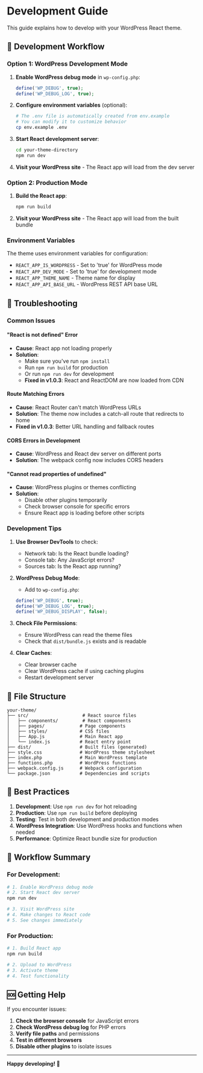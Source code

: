 # Development Guide

This guide explains how to develop with your WordPress React theme.

## 🚀 **Development Workflow**

### **Option 1: WordPress Development Mode**

1. **Enable WordPress debug mode** in `wp-config.php`:
   ```php
   define('WP_DEBUG', true);
   define('WP_DEBUG_LOG', true);
   ```

2. **Configure environment variables** (optional):
   ```bash
   # The .env file is automatically created from env.example
   # You can modify it to customize behavior
   cp env.example .env
   ```

3. **Start React development server**:
   ```bash
   cd your-theme-directory
   npm run dev
   ```

4. **Visit your WordPress site** - The React app will load from the dev server

### **Option 2: Production Mode**

1. **Build the React app**:
   ```bash
   npm run build
   ```

2. **Visit your WordPress site** - The React app will load from the built bundle

### **Environment Variables**

The theme uses environment variables for configuration:

- `REACT_APP_IS_WORDPRESS` - Set to 'true' for WordPress mode
- `REACT_APP_DEV_MODE` - Set to 'true' for development mode
- `REACT_APP_THEME_NAME` - Theme name for display
- `REACT_APP_API_BASE_URL` - WordPress REST API base URL

## 🔧 **Troubleshooting**

### **Common Issues**

#### **"React is not defined" Error**
- **Cause**: React app not loading properly
- **Solution**: 
  - Make sure you've run `npm install`
  - Run `npm run build` for production
  - Or run `npm run dev` for development
  - **Fixed in v1.0.3**: React and ReactDOM are now loaded from CDN

#### **Route Matching Errors**
- **Cause**: React Router can't match WordPress URLs
- **Solution**: The theme now includes a catch-all route that redirects to home
- **Fixed in v1.0.3**: Better URL handling and fallback routes

#### **CORS Errors in Development**
- **Cause**: WordPress and React dev server on different ports
- **Solution**: The webpack config now includes CORS headers

#### **"Cannot read properties of undefined"**
- **Cause**: WordPress plugins or themes conflicting
- **Solution**: 
  - Disable other plugins temporarily
  - Check browser console for specific errors
  - Ensure React app is loading before other scripts

### **Development Tips**

1. **Use Browser DevTools** to check:
   - Network tab: Is the React bundle loading?
   - Console tab: Any JavaScript errors?
   - Sources tab: Is the React app running?

2. **WordPress Debug Mode**:
   - Add to `wp-config.php`:
   ```php
   define('WP_DEBUG', true);
   define('WP_DEBUG_LOG', true);
   define('WP_DEBUG_DISPLAY', false);
   ```

3. **Check File Permissions**:
   - Ensure WordPress can read the theme files
   - Check that `dist/bundle.js` exists and is readable

4. **Clear Caches**:
   - Clear browser cache
   - Clear WordPress cache if using caching plugins
   - Restart development server

## 📁 **File Structure**

```
your-theme/
├── src/                    # React source files
│   ├── components/         # React components
│   ├── pages/             # Page components
│   ├── styles/            # CSS files
│   ├── App.js             # Main React app
│   └── index.js           # React entry point
├── dist/                  # Built files (generated)
├── style.css              # WordPress theme stylesheet
├── index.php              # Main WordPress template
├── functions.php          # WordPress functions
├── webpack.config.js      # Webpack configuration
└── package.json           # Dependencies and scripts
```

## 🎯 **Best Practices**

1. **Development**: Use `npm run dev` for hot reloading
2. **Production**: Use `npm run build` before deploying
3. **Testing**: Test in both development and production modes
4. **WordPress Integration**: Use WordPress hooks and functions when needed
5. **Performance**: Optimize React bundle size for production

## 🔄 **Workflow Summary**

### **For Development:**
```bash
# 1. Enable WordPress debug mode
# 2. Start React dev server
npm run dev

# 3. Visit WordPress site
# 4. Make changes to React code
# 5. See changes immediately
```

### **For Production:**
```bash
# 1. Build React app
npm run build

# 2. Upload to WordPress
# 3. Activate theme
# 4. Test functionality
```

## 🆘 **Getting Help**

If you encounter issues:

1. **Check the browser console** for JavaScript errors
2. **Check WordPress debug log** for PHP errors
3. **Verify file paths** and permissions
4. **Test in different browsers**
5. **Disable other plugins** to isolate issues

---

**Happy developing! 🚀**
